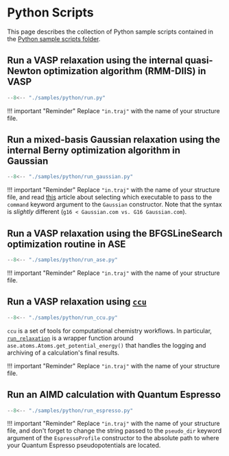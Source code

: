 # Python Scripts

This page describes the collection of Python sample scripts contained
in the [Python sample scripts folder][scripts].

## Run a VASP relaxation using the internal quasi-Newton optimization algorithm (RMM-DIIS) in VASP

``` py title="samples/python/run.py"
--8<-- "./samples/python/run.py"
```

!!! important "Reminder"
    Replace `"in.traj"` with the name of your structure file.

## Run a mixed-basis Gaussian relaxation using the internal Berny optimization algorithm in Gaussian

``` py title="samples/python/run_gaussian.py"
--8<-- "./samples/python/run_gaussian.py"
```

!!! important "Reminder"
    Replace `"in.traj"` with the name of your structure file, and read
    [this][gaussian-alliance] article about selecting which executable to pass
    to the `command` keyword argument to the `Gaussian` constructor. Note
    that the syntax is *slightly* different
    (`g16 < Gaussian.com vs. G16 Gaussian.com`).

## Run a VASP relaxation using the BFGSLineSearch optimization routine in ASE

``` py title="samples/python/run_ase.py"
--8<-- "./samples/python/run_ase.py"
```

!!! important "Reminder"
    Replace `"in.traj"` with the name of your structure file.

## Run a VASP relaxation using [`ccu`][ccu]

``` py title="samples/python/run_ccu.py"
--8<-- "./samples/python/run_ccu.py"
```

`ccu` is a set of tools for computational chemistry workflows. In particular,
[`run_relaxation`][ccu-run-relaxation] is a wrapper function around
`ase.atoms.Atoms.get_potential_energy()` that handles the logging and archiving
of a calculation's final results.

!!! important "Reminder"
    Replace `"in.traj"` with the name of your structure file.

## Run an AIMD calculation with Quantum Espresso

``` py title="samples/python/run_espresso.py"
--8<-- "./samples/python/run_espresso.py"
```

!!! important "Reminder"
    Replace `"in.traj"` with the name of your structure file, and don't forget to
    change the string passed to the `pseudo_dir` keyword argument of the
    `EspressoProfile` constructor to the absolute path to where your Quantum
    Espresso pseudopotentials are located.

[scripts]: https://github.com/ComCatLab/welcome-guide/tree/main/samples/python
[ccu]: https://python-comp-chem-utils.readthedocs.io/en/latest/
[ccu-run-relaxation]: https://python-comp-chem-utils.readthedocs.io/en/latest/reference/ccu.html#ccu.relaxation.run_relaxation
[gaussian-alliance]: https://docs.alliancecan.ca/wiki/Gaussian#G16_(G09,_G03)
